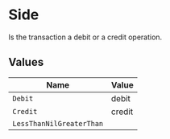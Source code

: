 # Side

Is the transaction a debit or a credit operation.


## Values

| Name                     | Value                    |
| ------------------------ | ------------------------ |
| `Debit`                  | debit                    |
| `Credit`                 | credit                   |
| `LessThanNilGreaterThan` | <nil>                    |